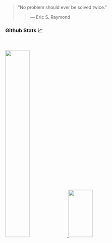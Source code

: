 > "No problem should ever be solved twice."
>
>> — Eric S. Raymond

<h3 align="left">Github Stats 📈</h3>
<br>

<p align="left">
  <a href="https://quira.sh?utm_source=widgets&utm_campaign=codelord-evans">
    <img width="39%" src="https://stats.quira.sh/codelord-evans/github?theme=dark" />
  </a>
  
  <img width="39%" height="150px" src="https://github-readme-streak-stats.herokuapp.com/?user=codelord-evans" />
</p>
